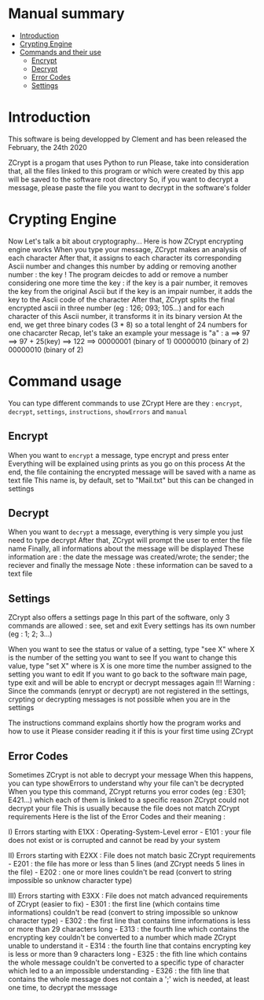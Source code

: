 # Manual summary
 - [Introduction](#introduction)
 - [Crypting Engine](#crypting-engine)
 - [Commands and their use](#command-usage)
   - [Encrypt](#encrypt)
   - [Decrypt](#decrypt)
   - [Error Codes](#error-codes)
   - [Settings](#settings)


# Introduction
This software is being developped by Clement and has been released the February, the 24th 2020

ZCrypt is a progam that uses Python to run
Please, take into consideration that, all the files linked to this program or which were created by this app will be saved to the software root directory
So, if you want to decrypt a message, please paste the file you want to decrypt in the software's folder


# Crypting Engine
Now Let's talk a bit about cryptography...
Here is how ZCrypt encrypting engine works
When you type your message, ZCrypt makes an analysis of each character
After that, it assigns to each character its corresponding Ascii number and changes this number by adding or removing another number : the key !
The program deicdes to add or remove a number considering one more time the key : if the key is a pair number, it removes the key from the original Ascii but if the key is an impair number, it adds the key to the Ascii code of the character
After that, ZCrypt splits the final encrypted ascii in three number (eg : 126; 093; 105...) and for each character of this Ascii number, it transforms it in its binary version
At the end, we get three binary codes (3 * 8) so a total lenght of 24 numbers for one chacarcter
Recap, let's take an example your message is "a" : a ==> 97 ==> 97 + 25(key) ==> 122 ==> 00000001 (binary of 1) 00000010 (binary of 2) 00000010 (binary of 2)


# Command usage
You can type different commands to use ZCrypt
Here are they : `encrypt`, `decrypt`, `settings`, `instructions`, `showErrors` and `manual`

## Encrypt
When you want to `encrypt` a message, type encrypt and press enter
Everything will be explained using prints as you go on this process
At the end, the file containing the encrypted message will be saved with a name as text file
This name is, by default, set to "Mail.txt" but this can be changed in settings

## Decrypt
When you want to `decrypt` a message, everything is very simple you just need to type decrypt
After that, ZCrypt will prompt the user to enter the file name
Finally, all informations about the message will be displayed
These information are : the date the message was created/wrote; the sender; the reciever and finally the message
Note : these information can be saved to a text file

## Settings
ZCrypt also offers a settings page
In this part of the software, only 3 commands are allowed : see, set and exit
Every settings has its own number (eg : 1; 2; 3...)

When you want to see the status or value of a setting, type "see X" where X is the number of the setting you want to see
If you want to change this value, type "set X" where is X is one more time the number assigned to the setting you want to edit
If you want to go back to the software main page, type exit and will be able to encrypt or decrypt messages again
!!! Warning : Since the commands (enrypt or decrypt) are not registered in the settings, crypting or decrypting messages is not possible when you are in the settings

The instructions command explains shortly how the program works and how to use it
Please consider reading it if this is your first time using ZCrypt

## Error Codes
Sometimes ZCrypt is not able to decrypt your message
When this happens, you can type showErrors to understand why your file can't be decrypted
When you type this command, ZCrypt returns you error codes (eg : E301; E421...) which each of them is linked to a specific reason ZCrypt could not decrypt your file
This is usually because the file does not match ZCrypt requirements
Here is the list of the Error Codes and their meaning :

I) Errors starting with E1XX : Operating-System-Level error
    - E101 : your file does not exist or is corrupted and cannot be read by your system

II) Errors starting with E2XX : File does not match basic ZCrypt requirements
    - E201 : the file has more or less than 5 lines (and ZCrypt needs 5 lines in the file)
    - E202 : one or more lines couldn't be read (convert to string impossible so unknow character type)

III) Errors starting with E3XX : File does not match advanced requirements of ZCrypt (easier to fix)
    - E301 : the first line (which contains time informations) couldn't be read (convert to string impossible so unknow character type)
    - E302 : the first line that contains time informations is less or more than 29 characters long
    - E313 : the fourth line which contains the encrypting key couldn't be converted to a number which made ZCrypt unable to understand it
    - E314 : the fourth line that contains encrypting key is less or more than 9 characters long
    - E325 : the fith line which contains the whole message couldn't be converted to a specific type of character which led to a an impossible understanding
    - E326 : the fith line that contains the whole message does not contain a ';' wich is needed, at least one time, to decrypt the message










